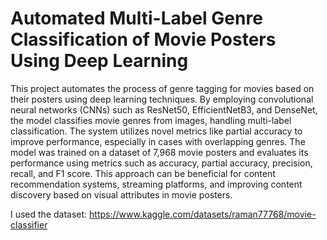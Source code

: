 # Automated Multi-Label Genre Classification of Movie Posters Using Deep Learning
This project automates the process of genre tagging for movies based on their posters using deep learning techniques. By employing convolutional neural networks (CNNs) such as ResNet50, EfficientNetB3, and DenseNet, the model classifies movie genres from images, handling multi-label classification. The system utilizes novel metrics like partial accuracy to improve performance, especially in cases with overlapping genres. The model was trained on a dataset of 7,968 movie posters and evaluates its performance using metrics such as accuracy, partial accuracy, precision, recall, and F1 score. This approach can be beneficial for content recommendation systems, streaming platforms, and improving content discovery based on visual attributes in movie posters.

I used the dataset: https://www.kaggle.com/datasets/raman77768/movie-classifier

